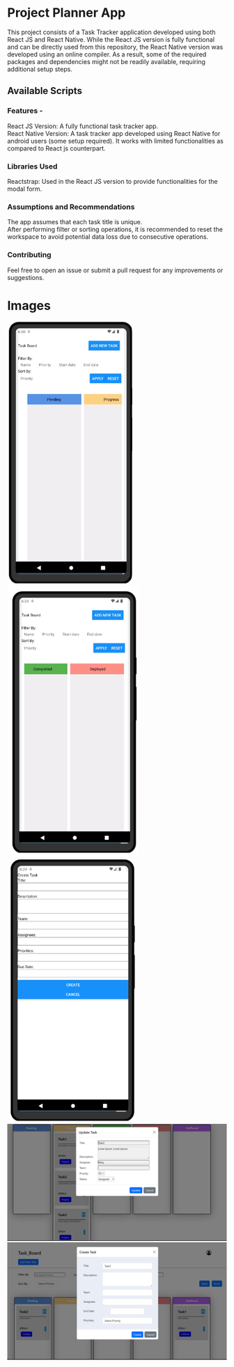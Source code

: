 # Project Planner App

This project consists of a Task Tracker application developed using both React JS and React Native. While the React JS version is fully functional and can be directly used from this repository, the React Native version was developed using an online compiler. As a result, some of the required packages and dependencies might not be readily available, requiring additional setup steps.
## Available Scripts

### Features - 

React JS Version: A fully functional task tracker app.\
React Native Version: A task tracker app developed using React Native for android users (some setup required). It works with limited functionalities as compared to React js counterpart.

### Libraries Used

Reactstrap: Used in the React JS version to provide functionalities for the modal form.

### Assumptions and Recommendations

The app assumes that each task title is unique.\
After performing filter or sorting operations, it is recommended to reset the workspace to avoid potential data loss due to consecutive operations.

### Contributing
Feel free to open an issue or submit a pull request for any improvements or suggestions.


# Images

![Task Tracker App](./images/app4.png) 
![Task Tracker App](./images/app2.png) 
![Task Tracker App](./images/app3.png)
![Task Tracker App](./images/web2.png)
![Task Tracker App](./images/web3.png)
